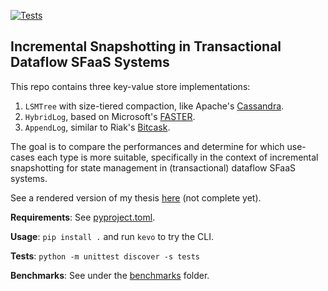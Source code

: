 [![Tests](https://github.com/nikosgavalas/kvstore/actions/workflows/run_tests.yml/badge.svg)](https://github.com/nikosgavalas/kvstore/actions/workflows/run_tests.yml)

## Incremental Snapshotting in Transactional Dataflow SFaaS Systems

This repo contains three key-value store implementations:
1. `LSMTree` with size-tiered compaction, like Apache's [Cassandra](https://cassandra.apache.org/_/index.html).
2. `HybridLog`, based on Microsoft's [FASTER](https://microsoft.github.io/FASTER/docs/td-research-papers/).
3. `AppendLog`, similar to Riak's [Bitcask](https://riak.com/assets/bitcask-intro.pdf).

The goal is to compare the performances and determine for which use-cases each type is more suitable, specifically in the context of incremental snapshotting for state management in (transactional) dataflow SFaaS systems.

See a rendered version of my thesis [here](./thesis/main.pdf) (not complete yet).

**Requirements**: See [pyproject.toml](./pyproject.toml).

**Usage**: `pip install .` and run `kevo` to try the CLI.

**Tests**: `python -m unittest discover -s tests`

**Benchmarks**: See under the [benchmarks](./benchmarks) folder.

<!-- #### TODOs -->
<!-- asyncio and concurrency control -->
<!-- docker run --rm --name minio -p 9000:9000 -p 9001:9001 -e "MINIO_ROOT_USER=minio99" -e "MINIO_ROOT_PASSWORD=minio123" quay.io/minio/minio server /data --console-address ":9001" -->
